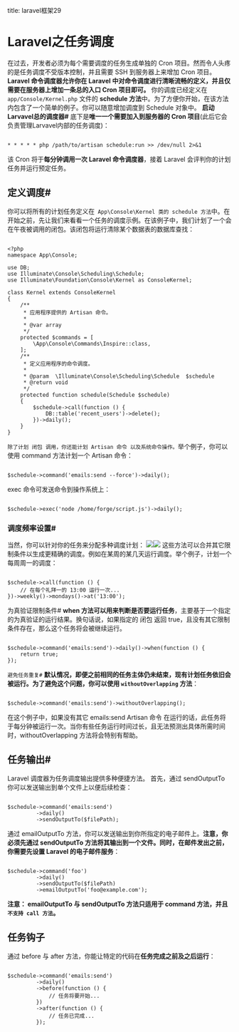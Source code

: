 title: laravel框架29 

#  Laravel之任务调度 
在过去，开发者必须为每个需要调度的任务生成单独的 Cron 项目。然而令人头疼的是任务调度不受版本控制，并且需要 SSH 到服务器上来增加 Cron 项目。
**Laravel 命令调度器允许你在 Laravel 中对命令调度进行清晰流畅的定义，并且仅需要在服务器上增加一条总的入口 Cron 项目即可。**
你的调度已经定义在`  app/Console/Kernel.php ` 文件的 **schedule 方法**中。为了方便你开始，在该方法内包含了一个简单的例子。你可以随意增加调度到 Schedule 对象中。
**启动Larvavel总的调度器#**
底下是**唯一一个需要加入到服务器的 Cron 项目**(此后它会负责管理Larvavel内部的任务调度)：
```

* * * * * php /path/to/artisan schedule:run >> /dev/null 2>&1

```
该 Cron 将于**每分钟调用一次 Laravel 命令调度器**，接着 Laravel 会评判你的计划任务并运行预定任务。

##  定义调度# 
你可以将所有的计划任务定义在`  App\Console\Kernel 类的 schedule 方法 `中。在开始之前，先让我们来看看一个任务的调度示例。在该例子中，我们计划了一个会在午夜被调用的闭包。该闭包将运行清除某个数据表的数据库查找：
```

<?php
namespace App\Console;

use DB;
use Illuminate\Console\Scheduling\Schedule;
use Illuminate\Foundation\Console\Kernel as ConsoleKernel;

class Kernel extends ConsoleKernel
{
    /**
     * 应用程序提供的 Artisan 命令。
     *
     * @var array
     */
    protected $commands = [
        \App\Console\Commands\Inspire::class,
    ];
    /**
     * 定义应用程序的命令调度。
     *
     * @param  \Illuminate\Console\Scheduling\Schedule  $schedule
     * @return void
     */
    protected function schedule(Schedule $schedule)
    {
        $schedule->call(function () {
            DB::table('recent_users')->delete();
        })->daily();
    }
}

```
` 除了计划 闭包 调用，你还能计划 Artisan 命令 以及系统命令操作。 `举个例子，你可以使用 command 方法计划一个 Artisan 命令：
```

$schedule->command('emails:send --force')->daily();

```
exec 命令可发送命令到操作系统上：
```

$schedule->exec('node /home/forge/script.js')->daily();

```
###  调度频率设置# 
当然，你可以针对你的任务来分配多种调度计划：
![](/data/dokuwiki/php/pasted/20160420-140232.png)![](/data/dokuwiki/php/pasted/20160420-140258.png)
这些方法可以合并其它限制条件以生成更精确的调度。例如在某周的某几天运行调度。举个例子，计划一个每周周一的调度：
```

$schedule->call(function () {
    // 在每个礼拜一的 13:00 运行一次...
})->weekly()->mondays()->at('13:00');

```
为真验证限制条件#
**when 方法可以用来判断是否要运行任务**，主要基于一个指定的为真验证的运行结果。换句话说，如果指定的 闭包 返回 true，且没有其它限制条件存在，那么这个任务将会被继续运行。
```

$schedule->command('emails:send')->daily()->when(function () {
    return true;
});

```
` 避免任务重复# `
**默认情况，即便之前相同的任务主体仍未结束，现有计划任务依旧会被运行。为了避免这个问题，你可以使用 ` withoutOverlapping ` 方法**：
```

$schedule->command('emails:send')->withoutOverlapping();

```
在这个例子中，如果没有其它 emails:send Artisan 命令 在运行的话，此任务将于每分钟被运行一次。当你有些任务运行时间过长，且无法预测出具体所需时间时，withoutOverlapping 方法将会特别有帮助。

##  任务输出# 
Laravel 调度器为任务调度输出提供多种便捷方法。
首先，通过 sendOutputTo 你可以发送输出到单个文件上以便后续检查：
```

$schedule->command('emails:send')
         ->daily()
         ->sendOutputTo($filePath);

```
通过 emailOutputTo 方法，你可以发送输出到你所指定的电子邮件上。**注意，你必须先通过 sendOutputTo 方法将其输出到一个文件。同时，在邮件发出之前，你需要先设置 Laravel 的电子邮件服务**：
```

$schedule->command('foo')
         ->daily()
         ->sendOutputTo($filePath)
         ->emailOutputTo('foo@example.com');

```
**注意： emailOutputTo 与 sendOutputTo 方法只适用于 command 方法，并且` 不支持 call 方法 `。**

##  任务钩子 
通过 before 与 after 方法，你能让特定的代码在**任务完成之前及之后运行**：
```

$schedule->command('emails:send')
         ->daily()
         ->before(function () {
             // 任务将要开始...
         })
         ->after(function () {
             // 任务已完成...
         });

```